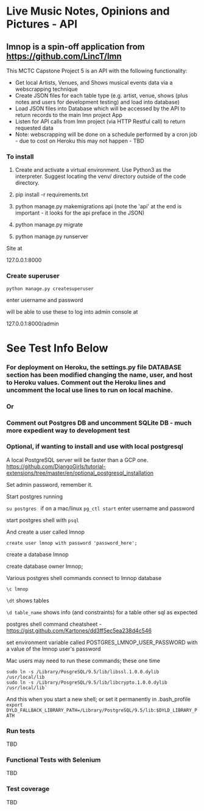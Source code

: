 # Live Music Notes, Opinions and Pictures - API
## lmnop is a spin-off application from https://github.com/LincT/lmn

This MCTC Capstone Project 5 is an API with the following functionality:

* Get local Artists, Venues, and Shows musical events data via a webscrapping technique
* Create JSON files for each table type (e.g. artist, venue, shows (plus notes and users for development testing) and load into database)
* Load JSON files into Database which will be accessed by the API to return records to the main lmn project App
* Listen for API calls from lmn project (via HTTP Restful call) to return requested data
* Note: webscrapping will be done on a schedule performed by a cron job - due to cost on Heroku this may not happen - TBD

### To install

1. Create and activate a virtual environment. Use Python3 as the interpreter. Suggest locating the venv/ directory outside of the code directory.

2. pip install -r requirements.txt

3. python manage.py makemigrations api         (note the 'api' at the end is important - it looks for the api preface in the JSON)

4. python manage.py migrate

5. python manage.py runserver

Site at

127.0.0.1:8000

### Create superuser

`python manage.py createsuperuser`

enter username and password

will be able to use these to log into admin console at

127.0.0.1:8000/admin

# See Test Info Below

### For deployment on Heroku, the settings.py file DATABASE section has been modified changing the name, user, and host to Heroku values. Comment out the Heroku lines and uncomment the local use lines to run on local machine.

### Or

### Comment out Postgres DB and uncomment SQLite DB - much more expedient way to development test

### Optional, if wanting to install and use with local postgresql

A local PostgreSQL server will be faster than a GCP one.
https://github.com/DjangoGirls/tutorial-extensions/tree/master/en/optional_postgresql_installation

Set admin password, remember it.

Start postgres running

`su postgres ` if on a mac/linux
`pg_ctl start`  enter username and password

start postgres shell with `psql`

And create a user called lmnop

```
create user lmnop with password 'password_here';
```

create a database lmnop

create database owner lmnop;


Various postgres shell commands
connect to lmnop database

```
\c lmnop
```

`\dt`    shows tables

`\d table_name`   shows info (and constraints) for a table
other sql as expected

postgres shell command cheatsheet - https://gist.github.com/Kartones/dd3ff5ec5ea238d4c546

set environment variable called
POSTGRES_LMNOP_USER_PASSWORD
with a value of the lmnop user's password


Mac users may need to run these commands; these one time

```
sudo ln -s /Library/PosgreSQL/9.5/lib/libssl.1.0.0.dylib /usr/local/lib
sudo ln -s /Library/PosgreSQL/9.5/lib/libcrypto.1.0.0.dylib /usr/local/lib`
```

And this when you start a new shell; or set it permanently in .bash_profile
`export DYLD_FALLBACK_LIBRARY_PATH=/Library/PostgreSQL/9.5/lib:$DYLD_LIBRARY_PATH`


### Run tests

TBD

### Functional Tests with Selenium

TBD

### Test coverage

TBD

